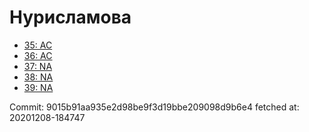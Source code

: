 # Нурисламова
- [35: AC](35.md)
- [36: AC](36.md)
- [37: NA](37.md)
- [38: NA](38.md)
- [39: NA](39.md)

Commit: 9015b91aa935e2d98be9f3d19bbe209098d9b6e4
 fetched at: 20201208-184747

